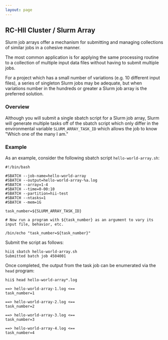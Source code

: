 ```yaml
---
layout: page
---
```


## RC-HII Cluster / Slurm Array

Slurm job arrays offer a mechanism for submitting and managing collections of similar jobs in a cohesive manner.

The most common application is for applying the same processing routine to a collection of multiple input data files
without having to submit multiple jobs.

For a project which has a small number of variations (e.g. 10 different input files), a series
of singleton Slurm jobs may be adequate, but when variations number in the hundreds or greater a Slurm
job array is the preferred solution.

### Overview

Although you will submit a single sbatch script for a Slurm job array, Slurm will generate
multiple tasks off of the sbatch script which only differ in the environmental variable
`SLURM_ARRAY_TASK_ID` which allows the job to know "Which one of the many I am."

### Example

As an example, consider the following sbatch script `hello-world-array.sh`:

```
#!/bin/bash

#SBATCH --job-name=hello-world-array
#SBATCH --output=hello-world-array-%a.log
#SBATCH --array=1-4
#SBATCH --time=0-00:10
#SBATCH --partition=hii-test
#SBATCH --ntasks=1
#SBATCH --mem=1G

task_number=${SLURM_ARRAY_TASK_ID}

# Now run a program with ${task_number} as an argument to vary its input file, behavior, etc.

/bin/echo "task_number=${task_number}"
```

Submit the script as follows:

```
hii$ sbatch hello-world-array.sh
Submitted batch job 4504001
```

Once completed, the output from the task job can be enumerated via the `head` program:

```
hii$ head hello-world-array*.log

==> hello-world-array-1.log <==
task_number=1

==> hello-world-array-2.log <==
task_number=2

==> hello-world-array-3.log <==
task_number=3

==> hello-world-array-4.log <==
task_number=4
```
